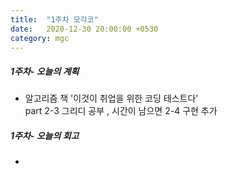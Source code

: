 ```yaml
---
title:  "1주차 모각코"
date:   2020-12-30 20:00:00 +0530
category: mgc
---
```



##### 1주차- 오늘의 계획
  - 알고리즘 책 '이것이 취업을 위한 코딩 테스트다'   
    part 2-3 그리디 공부 , 시간이 남으면 2-4 구현 추가 


##### 1주차- 오늘의 회고
  - 
  
  

  
